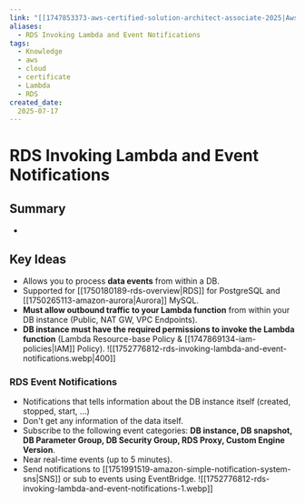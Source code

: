 ```yaml
---
link: "[[1747853373-aws-certified-solution-architect-associate-2025|Aws Certified Solution Architect Associate 2025]]"
aliases: 
  - RDS Invoking Lambda and Event Notifications
tags:
  - Knowledge
  - aws
  - cloud
  - certificate
  - Lambda
  - RDS
created_date:
  2025-07-17
---
```

# RDS Invoking Lambda and Event Notifications
## Summary
- 

## Key Ideas
- Allows you to process **data events** from within a DB.
- Supported for [[1750180189-rds-overview|RDS]] for PostgreSQL and [[1750265113-amazon-aurora|Aurora]] MySQL.
- **Must allow outbound traffic to your Lambda function** from within your DB instance (Public, NAT GW, VPC Endpoints).
- **DB instance must have the required permissions to invoke the Lambda function** (Lambda Resource-base Policy & [[1747869134-iam-policies|IAM]] Policy).
![[1752776812-rds-invoking-lambda-and-event-notifications.webp|400]]

### RDS Event Notifications
- Notifications that tells information about the DB instance itself (created, stopped, start, ...)
- Don't get any information of the data itself.
- Subscribe to the following event categories: **DB instance, DB snapshot, DB Parameter Group, DB Security Group, RDS Proxy, Custom Engine Version**.
- Near real-time events (up to 5 minutes).
- Send notifications to [[1751991519-amazon-simple-notification-system-sns|SNS]] or sub to events using EventBridge.
![[1752776812-rds-invoking-lambda-and-event-notifications-1.webp]]

